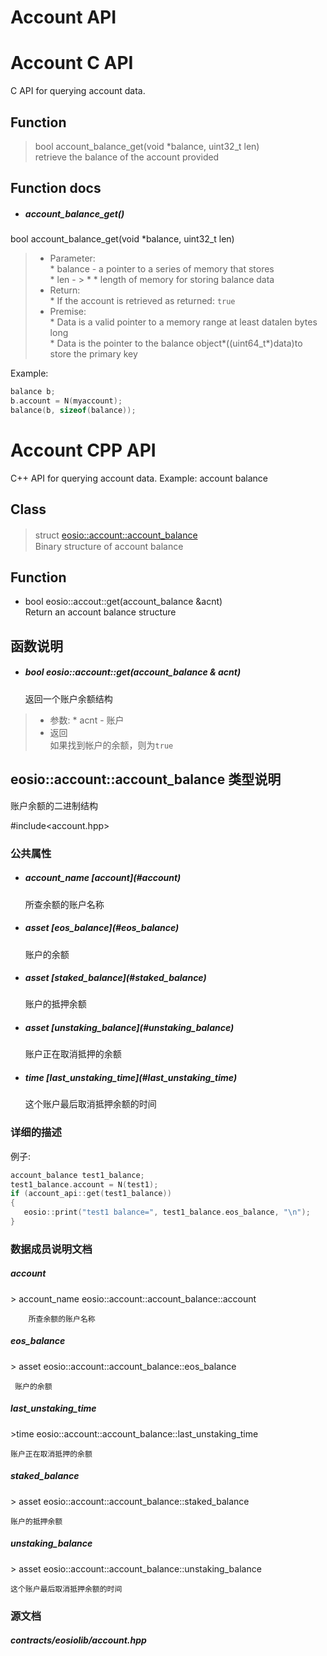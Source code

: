 # Account API
# Account C API   
C API for querying account data.

## Function

> bool 	account_balance_get(void *balance, uint32_t len)   
retrieve the balance of the account provided

## Function docs

* <h5>account_balance_get()   </h5>
bool 	account_balance_get(void *balance, uint32_t len)   

> * Parameter:   
    * balance - a pointer to a series of memory that stores   
    * len - > * * length of memory for storing balance data       
> * Return:     
    * If the account is retrieved as returned: `true`   
> * Premise:   
    * Data is a valid pointer to a memory range at least datalen bytes long      
    * Data is the pointer to the balance object\*((uint64_t\*)data)to store the primary key   
    
Example:
```C
balance b;
b.account = N(myaccount);
balance(b, sizeof(balance));
```

# Account CPP API    
C++ API for querying account data. Example: account balance

## Class
> struct  [eosio::account::account_balance](#h2_tag)　　  
Binary structure of account balance

## Function
* bool eosio::accout::get(account_balance &acnt)  
Return an account balance structure

## 函数说明
* <h5>bool eosio::account::get(account_balance & acnt) </h5>  
 	返回一个账户余额结构

>* 参数:
    * acnt - 账户
>* 返回  
如果找到帐户的余额，则为`true`

<h2><span id="h2_tag">eosio::account::account_balance 类型说明</span></h2>
账户余额的二进制结构


\#include<account.hpp\>


### 公共属性

* <h5>account_name 	[account](#account)   </h5>
 	所查余额的账户名称
 
* <h5>asset [eos_balance](#eos_balance)  </h5>
 	账户的余额
 
* <h5>asset 	[staked_balance](#staked_balance)  </h5> 
 	账户的抵押余额
 
* <h5>asset 	[unstaking_balance](#unstaking_balance)   </h5>
 	账户正在取消抵押的余额
 
* <h5>time 	[last_unstaking_time](#last_unstaking_time) </h5>  
 	这个账户最后取消抵押余额的时间</h5>

### 详细的描述
例子:
```c++
account_balance test1_balance;
test1_balance.account = N(test1);
if (account_api::get(test1_balance))
{
   eosio::print("test1 balance=", test1_balance.eos_balance, "\n");
}
```

### 数据成员说明文档

<h5 id="account">account</h5>
> account_name eosio::account::account_balance::account   

        所查余额的账户名称

<h5 id="eos_balance">eos_balance</h5>
> asset eosio::account::account_balance::eos_balance   
        
     账户的余额

<h5 id="last_unstaking_time">last_unstaking_time</h5>   
>time eosio::account::account_balance::last_unstaking_time   

    账户正在取消抵押的余额

<h5 id="staked_balance">staked_balance</h5>
> asset eosio::account::account_balance::staked_balance   

    账户的抵押余额

<h5 id="unstaking_balance">unstaking_balance</h5>
> asset eosio::account::account_balance::unstaking_balance   

    这个账户最后取消抵押余额的时间

### 源文档
<h5> contracts/eosiolib/account.hpp</h5>
